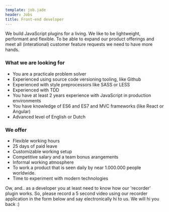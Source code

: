 ```yaml
---
template: job.jade
header: Jobs
title: Front-end developer
---
```


We build JavaScript plugins for a living. We like to be lightweight, performant and flexible. To be able to expand our product offerings and meet all (interational) customer feature requests we need to have more hands. 

### What we are looking for
- You are a practicale problem solver
- Experienced using source code versioning tooling, like Github
- Experienced with style preprocessors like SASS or LESS
- Experienced with TDD
- You have at least 2 years experience with JavaScript in production environments
- You have knowledge of ES6 and ES7 and MVC frameworks (like React or Angular)
- Advanced level of English or Dutch

### We offer

- Flexible working hours
- 25 days of paid leave
- Customizable working setup
- Competitive salary and a team bonus arangements
- Informal working atmosphere
- To work a product that is seen daily by near 1.000.000 people worldwide. 
- Time to experiment with modern technologies

Ow, and.. as a developer you at least need to know how our 'recorder' plugin works. So, please record a 5 second video using our recorder application in the form below and say electronically hi to us. We will hi you back :)